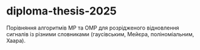 # diploma-thesis-2025
Порівняння алгоритмів MP та OMP для розрідженого відновлення сигналів із різними словниками (гаусівським, Мейєра, поліноміальним, Хаара).
